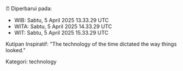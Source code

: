 ⏰ Diperbarui pada:
- WIB: Sabtu, 5 April 2025 13.33.29 UTC
- WITA: Sabtu, 5 April 2025 14.33.29 UTC
- WIT: Sabtu, 5 April 2025 15.33.29 UTC

Kutipan Inspiratif:
"The technology of the time dictated the way things looked."


Kategori: technology

